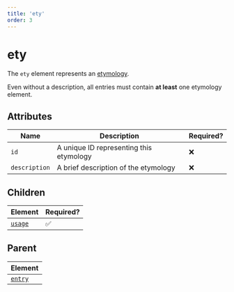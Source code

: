 ```yaml
---
title: 'ety'
order: 3
---
```


# ety

The `ety` element represents an [etymology](https://en.wikipedia.org/wiki/Etymology). 

Even without a description, all entries must contain **at least** one etymology element.

## Attributes

| Name          | Description                             | Required? |
| ------------- | --------------------------------------- | --------- |
| `id`          | A unique ID representing this etymology | ❌         |
| `description` | A brief description of the etymology    | ❌         |

## Children

| Element            | Required? |
| ------------------ | --------- |
| [`usage`](./usage) | ✅         |


## Parent

| Element            |
| ------------------ |
| [`entry`](./entry) |
